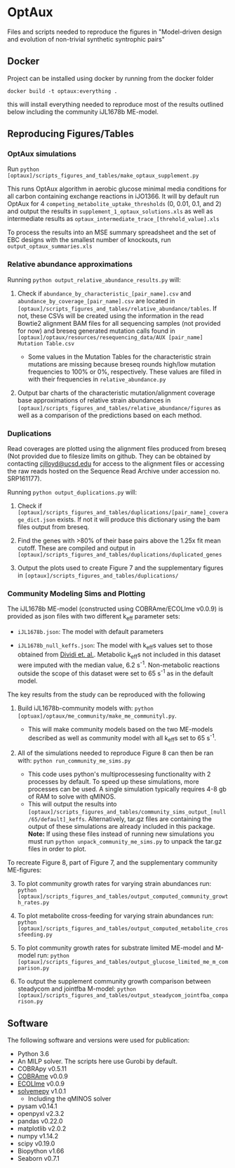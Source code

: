 # OptAux

Files and scripts needed to reproduce the figures in "Model-driven
design and evolution of non-trivial synthetic syntrophic pairs"

## Docker
Project can be installed using docker by running from the docker folder
```
docker build -t optaux:everything .
```

this will install everything needed to reproduce most of the results outlined
below including the community iJL1678b ME-model.

## Reproducing Figures/Tables
### OptAux simulations
Run `python [optaux]/scripts_figures_and_tables/make_optaux_supplement.py`

This runs OptAux algorithm in aerobic glucose minimal media conditions for
all carbon containing exchange reactions in iJO1366. It will by default
run OptAux for 4 `competing_metabolite_uptake_thresholds` (0, 0.01, 0.1, and 2) and
output the results in `supplement_1_optaux_solutions.xls` as well as
intermediate results as `optaux_intermediate_trace_[threhold_value].xls`

To process the results into an MSE summary spreadsheet and the set of
EBC designs with the smallest number of knockouts, run
`output_optaux_summaries.xls`

### Relative abundance approximations
Running `python output_relative_abundance_results.py` will:

1. Check if `abundance_by_characteristic_[pair_name].csv`
and `abundance_by_coverage_[pair_name].csv` are located in
`[optaux]/scripts_figures_and_tables/relative_abundance/tables`. If
not, these CSVs will be created using the information in the read Bowtie2
alignment BAM files for all sequencing samples (not provided for now)
and breseq generated mutation calls found in
`[optaux]/optaux/resources/resequencing_data/AUX [pair_name] Mutation Table.csv`
      -  Some values in the Mutation Tables for the characteristic strain
      mutations are missing because breseq
      rounds high/low mutation frequencies to 100% or 0%, respectively.
      These values are filled in with their frequencies in
      `relative_abundance.py`

2. Output bar charts of the characteristic mutation/alignment coverage
base approximations of relative strain abundances in
`[optaux]/scripts_figures_and_tables/relative_abundance/figures` as well
as a comparison of the predictions based on each method.


### Duplications
Read coverages are plotted using the alignment files produced from breseq 
(Not provided due to filesize limits on github. They can be obtained by
contacting cjlloyd@ucsd.edu for access to the alignment files or accessing
the raw reads hosted on the Sequence Read Archive under accession no. SRP161177).

Running `python output_duplications.py` will:

1. Check if `[optaux]/scripts_figures_and_tables/duplications/[pair_name]_coverage_dict.json`
exists. If not it will produce this dictionary using the bam files output from breseq.

2. Find the genes with >80% of their base pairs above the 1.25x fit mean cutoff.
These are compiled and output in 
`[optaux]/scripts_figures_and_tables/duplications/duplicated_genes`

3. Output the plots used to create Figure 7 and the supplementary figures in
`[optaux]/scripts_figures_and_tables/duplications/`

### Community Modeling Sims and Plotting
The iJL1678b ME-model (constructed using COBRAme/ECOLIme v0.0.9) is provided
as json files with two different k<sub>eff</sub> parameter sets:

  - `iJL1678b.json`: The model with default parameters

  - `iJL1678b_null_keffs.json`: The model with k<sub>eff</sub>s values set to
those obtained from [Dividi et. al.](http://www.pnas.org/content/113/12/3401).
Metabolic k<sub>eff</sub>s not included in this dataset were imputed
with the median value, 6.2 s<sup>-1</sup>. Non-metabolic reactions outside the scope
of this dataset were set to 65 s<sup>-1</sup> as in the default model.

The key results from the study can be reproduced with the following
1. Build iJL1678b-community models with: `python [optuax]/optaux/me_community/make_me_communityl.py`.
   - This will make community models based on the two ME-models described
   as well as community model with all k<sub>eff</sub>s set to 65 s<sup>-1</sup>.

2. All of the simulations needed to reproduce Figure 8 can then be ran with:
`python run_community_me_sims.py`

   - This code uses python's multiprocessesing functionality with 2 processes 
    by default. To speed up these simulations, more processes can be used. A 
    single simulation typically requires 4-8 gb of RAM to solve with 
    qMINOS.
   - This will output the results into `[optaux]/scripts_figures_and_tables/community_sims_output_[null/65/default]_keffs`.
Alternatively, tar.gz files are containing the output of these simulations are 
already included in this package. **Note:** If using these files instead of
running new simulations you must run `python unpack_community_me_sims.py` to unpack
the tar.gz files in order to plot.

To recreate Figure 8, part of Figure 7, and the supplementary community ME-figures:

3. To plot community growth rates for varying strain abundances run:
```python [optaux]/scripts_figures_and_tables/output_computed_community_growth_rates.py```

4. To plot metabolite cross-feeding for varying strain abundances run:
```python [optaux]/scripts_figures_and_tables/output_computed_metabolite_crossfeeding.py```

5. To plot community growth rates for substrate limited ME-model and M-model run:
``python [optaux]/scripts_figures_and_tables/output_glucose_limited_me_m_comparison.py``

6. To output the supplement community growth comparison between steadycom and jointfba M-model:
``python [optaux]/scripts_figures_and_tables/output_steadycom_jointfba_comparison.py``

## Software
The following software and versions were used for publication:

- Python 3.6
- An MILP solver. The scripts here use Gurobi by default.
- COBRApy v0.5.11
- [COBRAme](https:/github.com/sbrg/cobrame) v0.0.9
- [ECOLIme](https:/github.com/sbrg/ecolime) v0.0.9
- [solvemepy](https:/github.com/sbrg/solvemepy) v1.0.1
    - Including the qMINOS solver
- pysam v0.14.1
- openpyxl v2.3.2
- pandas v0.22.0
- matplotlib v2.0.2
- numpy v1.14.2
- scipy v0.19.0
- Biopython v1.66
- Seaborn v0.7.1